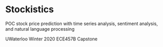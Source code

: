 # Stockistics
POC stock price prediction with time series analysis, sentiment analysis, and natural language processing

UWaterloo Winter 2020 ECE457B Capstone
